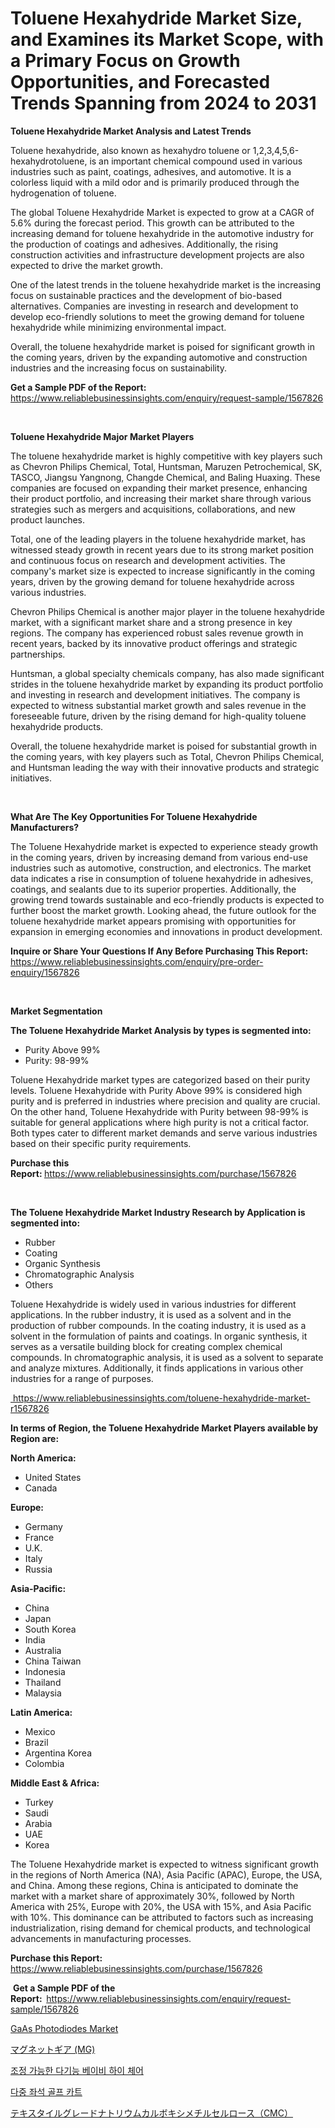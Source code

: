 <p><h1>Toluene Hexahydride Market Size, and Examines its Market Scope, with a Primary Focus on Growth Opportunities, and Forecasted Trends Spanning from 2024 to 2031</h1></p><p><strong>Toluene Hexahydride Market Analysis and Latest Trends</strong></p>
<p><p>Toluene hexahydride, also known as hexahydro toluene or 1,2,3,4,5,6-hexahydrotoluene, is an important chemical compound used in various industries such as paint, coatings, adhesives, and automotive. It is a colorless liquid with a mild odor and is primarily produced through the hydrogenation of toluene.</p><p>The global Toluene Hexahydride Market is expected to grow at a CAGR of 5.6% during the forecast period. This growth can be attributed to the increasing demand for toluene hexahydride in the automotive industry for the production of coatings and adhesives. Additionally, the rising construction activities and infrastructure development projects are also expected to drive the market growth.</p><p>One of the latest trends in the toluene hexahydride market is the increasing focus on sustainable practices and the development of bio-based alternatives. Companies are investing in research and development to develop eco-friendly solutions to meet the growing demand for toluene hexahydride while minimizing environmental impact.</p><p>Overall, the toluene hexahydride market is poised for significant growth in the coming years, driven by the expanding automotive and construction industries and the increasing focus on sustainability.</p></p>
<p><strong>Get a Sample PDF of the Report:&nbsp;</strong> <a href="https://www.reliablebusinessinsights.com/enquiry/request-sample/1567826">https://www.reliablebusinessinsights.com/enquiry/request-sample/1567826</a></p>
<p>&nbsp;</p>
<p><strong>Toluene Hexahydride Major Market Players</strong></p>
<p><p>The toluene hexahydride market is highly competitive with key players such as Chevron Philips Chemical, Total, Huntsman, Maruzen Petrochemical, SK, TASCO, Jiangsu Yangnong, Changde Chemical, and Baling Huaxing. These companies are focused on expanding their market presence, enhancing their product portfolio, and increasing their market share through various strategies such as mergers and acquisitions, collaborations, and new product launches.</p><p>Total, one of the leading players in the toluene hexahydride market, has witnessed steady growth in recent years due to its strong market position and continuous focus on research and development activities. The company's market size is expected to increase significantly in the coming years, driven by the growing demand for toluene hexahydride across various industries.</p><p>Chevron Philips Chemical is another major player in the toluene hexahydride market, with a significant market share and a strong presence in key regions. The company has experienced robust sales revenue growth in recent years, backed by its innovative product offerings and strategic partnerships.</p><p>Huntsman, a global specialty chemicals company, has also made significant strides in the toluene hexahydride market by expanding its product portfolio and investing in research and development initiatives. The company is expected to witness substantial market growth and sales revenue in the foreseeable future, driven by the rising demand for high-quality toluene hexahydride products.</p><p>Overall, the toluene hexahydride market is poised for substantial growth in the coming years, with key players such as Total, Chevron Philips Chemical, and Huntsman leading the way with their innovative products and strategic initiatives.</p></p>
<p>&nbsp;</p>
<p><strong>What Are The Key Opportunities For Toluene Hexahydride Manufacturers?</strong></p>
<p><p>The Toluene Hexahydride market is expected to experience steady growth in the coming years, driven by increasing demand from various end-use industries such as automotive, construction, and electronics. The market data indicates a rise in consumption of toluene hexahydride in adhesives, coatings, and sealants due to its superior properties. Additionally, the growing trend towards sustainable and eco-friendly products is expected to further boost the market growth. Looking ahead, the future outlook for the toluene hexahydride market appears promising with opportunities for expansion in emerging economies and innovations in product development.</p></p>
<p><strong>Inquire or Share Your Questions If Any Before Purchasing This Report:</strong> <a href="https://www.reliablebusinessinsights.com/enquiry/pre-order-enquiry/1567826">https://www.reliablebusinessinsights.com/enquiry/pre-order-enquiry/1567826</a></p>
<p>&nbsp;</p>
<p><strong>Market Segmentation</strong></p>
<p><strong>The Toluene Hexahydride Market Analysis by types is segmented into:</strong></p>
<p><ul><li>Purity Above 99%</li><li>Purity: 98-99%</li></ul></p>
<p><p>Toluene Hexahydride market types are categorized based on their purity levels. Toluene Hexahydride with Purity Above 99% is considered high purity and is preferred in industries where precision and quality are crucial. On the other hand, Toluene Hexahydride with Purity between 98-99% is suitable for general applications where high purity is not a critical factor. Both types cater to different market demands and serve various industries based on their specific purity requirements.</p></p>
<p><strong>Purchase this Report:&nbsp;</strong><a href="https://www.reliablebusinessinsights.com/purchase/1567826">https://www.reliablebusinessinsights.com/purchase/1567826</a></p>
<p>&nbsp;</p>
<p><strong>The Toluene Hexahydride Market Industry Research by Application is segmented into:</strong></p>
<p><ul><li>Rubber</li><li>Coating</li><li>Organic Synthesis</li><li>Chromatographic Analysis</li><li>Others</li></ul></p>
<p><p>Toluene Hexahydride is widely used in various industries for different applications. In the rubber industry, it is used as a solvent and in the production of rubber compounds. In the coating industry, it is used as a solvent in the formulation of paints and coatings. In organic synthesis, it serves as a versatile building block for creating complex chemical compounds. In chromatographic analysis, it is used as a solvent to separate and analyze mixtures. Additionally, it finds applications in various other industries for a range of purposes.</p></p>
<p><a href="https://www.reliablebusinessinsights.com/toluene-hexahydride-market-r1567826">&nbsp;https://www.reliablebusinessinsights.com/toluene-hexahydride-market-r1567826</a></p>
<p><strong>In terms of Region, the Toluene Hexahydride Market Players available by Region are:</strong></p>
<p>
    <p> <strong> North America: </strong>
        <ul>
            <li>United States</li>
            <li>Canada</li>
        </ul>
        </p> 
    <p> <strong> Europe: </strong>
        <ul>
            <li>Germany</li>
            <li>France</li>
            <li>U.K.</li>
            <li>Italy</li>
            <li>Russia</li>
        </ul>
        </p> 
    <p> <strong> Asia-Pacific: </strong>
        <ul>
            <li>China</li>
            <li>Japan</li>
            <li>South Korea</li>
            <li>India</li>
            <li>Australia</li>
            <li>China Taiwan</li>
            <li>Indonesia</li>
            <li>Thailand</li>
            <li>Malaysia</li>
        </ul>
        </p> 
    <p> <strong> Latin America: </strong>
        <ul>
            <li>Mexico</li>
            <li>Brazil</li>
            <li>Argentina Korea</li>
            <li>Colombia</li>
        </ul>
        </p> 
    <p> <strong> Middle East & Africa: </strong>
        <ul>
            <li>Turkey</li>
            <li>Saudi</li>
            <li>Arabia</li>
            <li>UAE</li>
            <li>Korea</li>
        </ul>
    </p>
    </p>
<p><p>The Toluene Hexahydride market is expected to witness significant growth in the regions of North America (NA), Asia Pacific (APAC), Europe, the USA, and China. Among these regions, China is anticipated to dominate the market with a market share of approximately 30%, followed by North America with 25%, Europe with 20%, the USA with 15%, and Asia Pacific with 10%. This dominance can be attributed to factors such as increasing industrialization, rising demand for chemical products, and technological advancements in manufacturing processes.</p></p>
<p><strong>Purchase this Report: </strong><a href="https://www.reliablebusinessinsights.com/purchase/1567826">https://www.reliablebusinessinsights.com/purchase/1567826</a></p>
<p>&nbsp;<strong>Get a Sample PDF of the Report:&nbsp;&nbsp;</strong><a href="https://www.reliablebusinessinsights.com/enquiry/request-sample/1567826">https://www.reliablebusinessinsights.com/enquiry/request-sample/1567826</a></p>
<p><strong></strong></p>
<p><p><a href="https://issuu.com/reportprime-2/docs/gaas-photodiodes-market-size-2030.pptx">GaAs Photodiodes Market</a></p><p><a href="https://github.com/CieloStamm/Market-Research-Report-List-1/blob/main/774257491982.md">マグネットギア (MG)</a></p><p><a href="https://medium.com/@hermanokutneva7878567/2024-2031-%EA%B8%B0%EA%B0%84%EC%9D%84-%EC%98%88%EC%83%81%ED%95%9C-%EC%A1%B0%EC%A0%88-%EA%B0%80%EB%8A%A5%ED%95%9C-%EB%8B%A4%EA%B8%B0%EB%8A%A5-%EC%95%84%EA%B8%B0-%ED%95%98%EC%9D%B4-%EC%B2%B4%EC%96%B4-%EC%8B%9C%EC%9E%A5-%EB%8F%99%ED%96%A5-%EB%B0%8F-%EC%8B%9C%EC%9E%A5-%EB%B6%84%EC%84%9D-6f010c69d34e">조정 가능한 다기능 베이비 하이 체어</a></p><p><a href="https://medium.com/@treyhettinger2023/%EA%B3%A8%ED%94%84%EC%B9%B4%ED%8A%B8-%EC%8B%9C%EC%9E%A5%EC%9D%98-%EB%8B%A4%EC%A4%91-%EC%A2%8C%EC%84%9D-%EB%B6%84%EC%84%9D-%EA%B8%80%EB%A1%9C%EB%B2%8C-%EC%82%B0%EC%97%85-%EC%A0%84%EB%A7%9D%EA%B3%BC-%EC%98%88%EC%B8%A1-2024%EB%85%84%EB%B6%80%ED%84%B0-2031%EB%85%84-7c4ce59f01aa">다중 좌석 골프 카트</a></p><p><a href="https://github.com/KenyonJohns/Market-Research-Report-List-1/blob/main/146306991983.md">テキスタイルグレードナトリウムカルボキシメチルセルロース（CMC）</a></p></p>